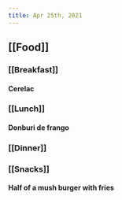 ```yaml
---
title: Apr 25th, 2021
---
```


## [[Food]]
### [[Breakfast]]
#### Cerelac
### [[Lunch]]
#### Donburi de frango
### [[Dinner]]
####
### [[Snacks]]
#### Half of a mush burger with fries
###
